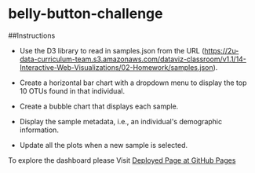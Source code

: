 # belly-button-challenge

##Instructions

* Use the D3 library to read in samples.json from the URL (https://2u-data-curriculum-team.s3.amazonaws.com/dataviz-classroom/v1.1/14-Interactive-Web-Visualizations/02-Homework/samples.json).

* Create a horizontal bar chart with a dropdown menu to display the top 10 OTUs found in that individual.

* Create a bubble chart that displays each sample.

* Display the sample metadata, i.e., an individual's demographic information.

* Update all the plots when a new sample is selected.


To explore the dashboard please Visit [Deployed Page at GitHub Pages](https://crebello711.github.io/belly-button-challenge/)
